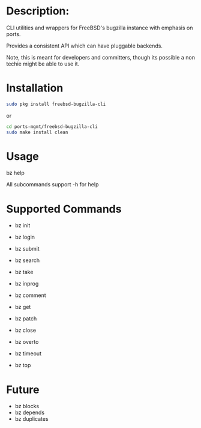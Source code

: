 # Description:
CLI utilities and wrappers for FreeBSD's bugzilla instance
with emphasis on ports.

Provides a consistent API which can have pluggable backends.

Note, this is meant for developers and committers, though
its possible a non techie might be able to use it.

# Installation
```sh
sudo pkg install freebsd-bugzilla-cli
```
or

```sh
cd ports-mgmt/freebsd-bugzilla-cli
sudo make install clean
```

# Usage
bz help

All subcommands support -h for help

# Supported Commands
- bz init
- bz login
- bz submit
- bz search
- bz take
- bz inprog
- bz comment
- bz get
- bz patch
- bz close

- bz overto
- bz timeout
- bz top

# Future
- bz blocks
- bz depends
- bz duplicates
